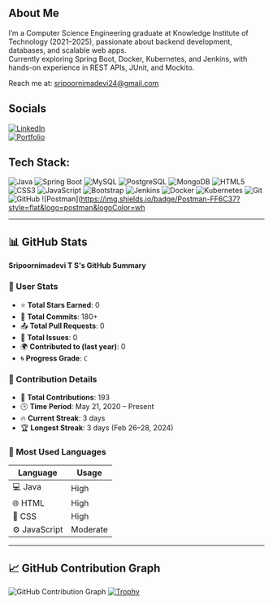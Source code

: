 ## About Me  
I’m a Computer Science Engineering graduate at Knowledge Institute of Technology (2021–2025), passionate about backend development, databases, and scalable web apps.  
Currently exploring Spring Boot, Docker, Kubernetes, and Jenkins, with hands-on experience in REST APIs, JUnit, and Mockito.

 Reach me at: sripoornimadevi24@gmail.com  

## Socials
[![LinkedIn](https://img.shields.io/badge/LinkedIn-0A66C2?style=flat-square&logo=linkedin&logoColor=white)](https://www.linkedin.com/in/sripoornimadevi)  
[![Portfolio](https://img.shields.io/badge/Portfolio-000000?style=flat-square&logo=githubpages&logoColor=white)](https://sripoornimadevi24.wixsite.com/my-site)  

## Tech Stack:

![Java](https://img.shields.io/badge/Java-007396?style=flat&logo=java&logoColor=white)
![Spring Boot](https://img.shields.io/badge/Spring%20Boot-6DB33F?style=flat&logo=springboot&logoColor=white)
![MySQL](https://img.shields.io/badge/MySQL-4479A1?style=flat&logo=mysql&logoColor=white)
![PostgreSQL](https://img.shields.io/badge/PostgreSQL-336791?style=flat&logo=postgresql&logoColor=white)
![MongoDB](https://img.shields.io/badge/MongoDB-47A248?style=flat&logo=mongodb&logoColor=white)
![HTML5](https://img.shields.io/badge/HTML5-E34F26?style=flat&logo=html5&logoColor=white)
![CSS3](https://img.shields.io/badge/CSS3-1572B6?style=flat&logo=css3&logoColor=white)
![JavaScript](https://img.shields.io/badge/JavaScript-F7DF1E?style=flat&logo=javascript&logoColor=black)
![Bootstrap](https://img.shields.io/badge/Bootstrap-7952B3?style=flat&logo=bootstrap&logoColor=white)
![Jenkins](https://img.shields.io/badge/Jenkins-D24939?style=flat&logo=jenkins&logoColor=white)
![Docker](https://img.shields.io/badge/Docker-2496ED?style=flat&logo=docker&logoColor=white)
![Kubernetes](https://img.shields.io/badge/Kubernetes-326CE5?style=flat&logo=kubernetes&logoColor=white)
![Git](https://img.shields.io/badge/Git-F05032?style=flat&logo=git&logoColor=white)
![GitHub](https://img.shields.io/badge/GitHub-181717?style=flat&logo=github&logoColor=white)
![Postman](https://img.shields.io/badge/Postman-FF6C37?style=flat&logo=postman&logoColor=wh

---

## 📊 GitHub Stats  
**Sripoornimadevi T S's GitHub Summary**

### 🔹 User Stats
- ⭐ **Total Stars Earned**: 0  
- 🔁 **Total Commits**: 180+  
- 📤 **Total Pull Requests**: 0  
- 🐞 **Total Issues**: 0  
- 🌍 **Contributed to (last year)**: 0  
- 🌀 **Progress Grade**: `C`

### 🔸 Contribution Details
- 📅 **Total Contributions**: 193  
- 🕒 **Time Period**: May 21, 2020 – Present  
- 🔥 **Current Streak**: 3 days  
- 🏆 **Longest Streak**: 3 days (Feb 26–28, 2024)

### 🔸 Most Used Languages
| Language        | Usage     |
|----------------|-----------|
| 💻 Java         | High      |
| 🌐 HTML         | High      |
| 🎨 CSS          | High      |
| ⚙️ JavaScript   | Moderate  |

---

## 📈 GitHub Contribution Graph  
![GitHub Contribution Graph](https://github-readme-activity-graph.cyclic.app/graph?username=sripoornimadevi1&theme=github-dark)
[![Trophy](https://github-profile-trophy.vercel.app/?username=sripoornimadevi1&theme=darkhub)](https://github.com/sripoornimadevi1)


